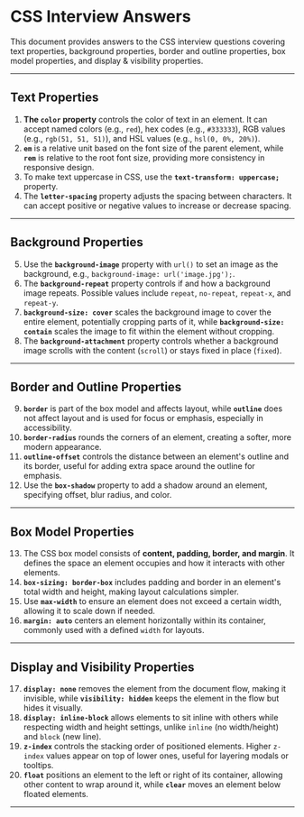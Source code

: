 
# CSS Interview Answers

This document provides answers to the CSS interview questions covering text properties, background properties, border and outline properties, box model properties, and display & visibility properties.

---

## Text Properties

1. **The `color` property** controls the color of text in an element. It can accept named colors (e.g., `red`), hex codes (e.g., `#333333`), RGB values (e.g., `rgb(51, 51, 51)`), and HSL values (e.g., `hsl(0, 0%, 20%)`).
2. **`em`** is a relative unit based on the font size of the parent element, while **`rem`** is relative to the root font size, providing more consistency in responsive design.
3. To make text uppercase in CSS, use the **`text-transform: uppercase;`** property.
4. The **`letter-spacing`** property adjusts the spacing between characters. It can accept positive or negative values to increase or decrease spacing.

---

## Background Properties

5. Use the **`background-image`** property with `url()` to set an image as the background, e.g., `background-image: url('image.jpg');`.
6. The **`background-repeat`** property controls if and how a background image repeats. Possible values include `repeat`, `no-repeat`, `repeat-x`, and `repeat-y`.
7. **`background-size: cover`** scales the background image to cover the entire element, potentially cropping parts of it, while **`background-size: contain`** scales the image to fit within the element without cropping.
8. The **`background-attachment`** property controls whether a background image scrolls with the content (`scroll`) or stays fixed in place (`fixed`).

---

## Border and Outline Properties

9. **`border`** is part of the box model and affects layout, while **`outline`** does not affect layout and is used for focus or emphasis, especially in accessibility.
10. **`border-radius`** rounds the corners of an element, creating a softer, more modern appearance.
11. **`outline-offset`** controls the distance between an element's outline and its border, useful for adding extra space around the outline for emphasis.
12. Use the **`box-shadow`** property to add a shadow around an element, specifying offset, blur radius, and color.

---

## Box Model Properties

13. The CSS box model consists of **content, padding, border, and margin**. It defines the space an element occupies and how it interacts with other elements.
14. **`box-sizing: border-box`** includes padding and border in an element's total width and height, making layout calculations simpler.
15. Use **`max-width`** to ensure an element does not exceed a certain width, allowing it to scale down if needed.
16. **`margin: auto`** centers an element horizontally within its container, commonly used with a defined `width` for layouts.

---

## Display and Visibility Properties

17. **`display: none`** removes the element from the document flow, making it invisible, while **`visibility: hidden`** keeps the element in the flow but hides it visually.
18. **`display: inline-block`** allows elements to sit inline with others while respecting width and height settings, unlike `inline` (no width/height) and `block` (new line).
19. **`z-index`** controls the stacking order of positioned elements. Higher `z-index` values appear on top of lower ones, useful for layering modals or tooltips.
20. **`float`** positions an element to the left or right of its container, allowing other content to wrap around it, while **`clear`** moves an element below floated elements.

---

